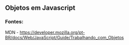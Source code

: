 ## Objetos em Javascript






### Fontes:

MDN - https://developer.mozilla.org/pt-BR/docs/Web/JavaScript/Guide/Trabalhando_com_Objetos
